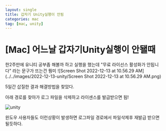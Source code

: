 ```yaml
---
layout: single
title: 갑자기 Unity실행이 안됨
categories: mac
tag: [mac, unity]
---
```


# [Mac] 어느날 갑자기Unity실행이 안됄때

한2주만에 유니티 공부좀 해볼까 하고 실행을 했는데 "무료 라이선스 활성화가 안됩니다" 라는 문구가 뜨는건 뭥미
![Screen Shot 2022-12-13 at 10.56.29 AM](../../images/2022-12-13-unity/Screen Shot 2022-12-13 at 10.56.29 AM.png)

5일간 삽질한 결과 해결방법을 찾았다.

아래 경로를 찾아가 로그 파일을 삭제하고 라이센스를 발급받으면 됨!

![unity](../../images/2022-12-13-unity/unity.png)

윈도우 사용자들도 이런상황이 발생하면 로그파일 경로에서 파일삭제후 재발급 받으면 될듯하다.
